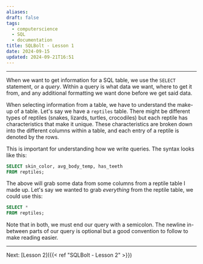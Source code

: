 ```yaml
---
aliases: 
draft: false
tags:
  - computerscience
  - SQL
  - documentation
title: SQLBolt - Lesson 1
date: 2024-09-15
updated: 2024-09-21T16:51
---
```


-------------------------------------------------------------------------------


When we want to get information for a SQL table, we use the `SELECT` statement, or a *query*. Within a query is what data we want, where to get it from, and any additional formatting we want done before we get said data.

When selecting information from a table, we have to understand the make-up of a table. Let's say we have a `reptiles` table. There might be different types of reptiles (snakes, lizards, turtles, crocodiles) but each reptile has characteristics that make it unique. These characteristics are broken down into the different columns within a table, and each entry of a reptile is denoted by the rows.

This is important for understanding how we write queries. The syntax looks like this:

```SQL
SELECT skin_color, avg_body_temp, has_teeth 
FROM reptiles; 
```

The above will grab some data from some columns from a reptile table I made up. Let's say we wanted to grab *everything* from the reptile table, we could use this:

```sql
SELECT *
FROM reptiles;
```

Note that in both, we must end our query with a semicolon. The newline in-between parts of our query is optional but a good convention to follow to make reading easier.

---------------------------------------------------------------
Next: 
[Lesson 2]({{< ref "SQLBolt - Lesson 2" >}}) 
